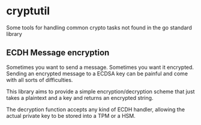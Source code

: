 # cryptutil

Some tools for handling common crypto tasks not found in the go standard library

## ECDH Message encryption

Sometimes you want to send a message. Sometimes you want it encrypted. Sending an encrypted message to a ECDSA key can be painful and come with all sorts of difficulties.

This library aims to provide a simple encryption/decryption scheme that just takes a plaintext and a key and returns an encrypted string.

The decryption function accepts any kind of ECDH handler, allowing the actual private key to be stored into a TPM or a HSM.


